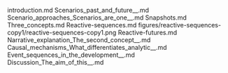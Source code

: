 introduction.md
Scenarios_past_and_future__.md
Scenario_approaches_Scenarios_are_one__.md
Snapshots.md
Three_concepts.md
Reactive-sequences.md
figures/reactive-sequences-copy1/reactive-sequences-copy1.png
Reactive-futures.md
Narrative_explanation_The_second_concept__.md
Causal_mechanisms_What_differentiates_analytic__.md
Event_sequences_in_the_development__.md
Discussion_The_aim_of_this__.md